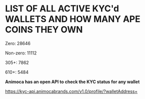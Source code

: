 # LIST OF ALL ACTIVE KYC'd WALLETS AND HOW MANY APE COINS THEY OWN

Zero: 28646

Non-zero: 11112

305+: 7862

610+: 5484

**Animoca has an open API to check the KYC status for any wallet**

https://kyc-api.animocabrands.com/v1.0/profile/?walletAddress=